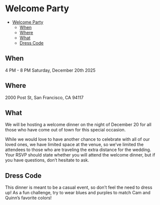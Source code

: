 # Welcome Party

- [Welcome Party](#welcome-party)
  - [When](#when)
  - [Where](#where)
  - [What](#what)
  - [Dress Code](#dress-code)

## When

4 PM - 8 PM
Saturday, December 20th 2025

## Where

2000 Post St, San Francisco, CA 94117

## What

We will be hosting a welcome dinner on the night of December 20 for all those who have come out of town for this special occasion.

While we would love to have another chance to celebrate with all of our loved ones, we have limited space at the venue, so we’ve limited the attendees to those who are traveling the extra distance for the wedding. Your RSVP should state whether you will attend the welcome dinner, but if you have questions, don’t hesitate to ask. 

## Dress Code

This dinner is meant to be a casual event, so don’t feel the need to dress up! As a fun challenge, try to wear blues and purples to match Cam and Quinn’s favorite colors!